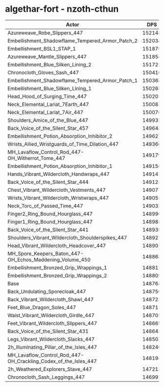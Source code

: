 # algethar-fort - nzoth-cthun
| Actor | DPS | Increase |
|---|:---:|:---:|
|Azureweave_Robe_Slippers_447|152148|2.27%|
|Embellishment_Shadowflame_Tempered_Armor_Patch_2|152034|2.20%|
|Embellishment_BSL1_STAP_1|151879|2.09%|
|Azureweave_Mantle_Slippers_447|151854|2.08%|
|Embellishment_Blue_Silken_Lining_2|151722|1.99%|
|Chronocloth_Gloves_Sash_447|150416|1.11%|
|Embellishment_Shadowflame_Tempered_Armor_Patch_1|150364|1.08%|
|Embellishment_Blue_Silken_Lining_1|150268|1.01%|
|Head_Hood_of_Surging_Time_447|150205|0.97%|
|Neck_Elemental_Lariat_7Earth_447|150081|0.89%|
|Neck_Elemental_Lariat_7Air_447|150076|0.88%|
|Shoulders_Amice_of_the_Blue_447|149932|0.79%|
|Back_Voice_of_the_Silent_Star_457|149648|0.59%|
|Embellishment_Potion_Absorption_Inhibitor_2|149627|0.58%|
|Wrists_Allied_Wristguards_of_Time_Dilation_447|149366|0.40%|
|MH_Lavaflow_Control_Rod_447-OH_Witherrot_Tome_447|149179|0.28%|
|Embellishment_Potion_Absorption_Inhibitor_1|149156|0.26%|
|Hands_Vibrant_Wildercloth_Handwraps_447|149147|0.26%|
|Back_Voice_of_the_Silent_Star_444|149122|0.24%|
|Chest_Vibrant_Wildercloth_Vestments_447|149077|0.21%|
|Wrists_Vibrant_Wildercloth_Wristwraps_447|149055|0.20%|
|Neck_Torc_of_Passed_Time_447|149032|0.18%|
|Finger2_Ring_Bound_Hourglass_447|148996|0.16%|
|Finger1_Ring_Bound_Hourglass_447|148988|0.15%|
|Back_Voice_of_the_Silent_Star_441|148939|0.12%|
|Shoulders_Vibrant_Wildercloth_Shoulderspikes_447|148927|0.11%|
|Head_Vibrant_Wildercloth_Headcover_447|148905|0.09%|
|MH_Spore_Keepers_Baton_447-OH_Echos_Maddening_Volume_450|148864|0.07%|
|Embellishment_Bronzed_Grip_Wrappings_1|148812|0.03%|
|Embellishment_Bronzed_Grip_Wrappings_2|148809|0.03%|
|Base|148764|0.00%|
|Back_Undulating_Sporecloak_447|148750|-0.01%|
|Back_Vibrant_Wildercloth_Shawl_447|148722|-0.03%|
|Feet_Blue_Dragon_Soles_447|148711|-0.04%|
|Waist_Vibrant_Wildercloth_Girdle_447|148705|-0.04%|
|Feet_Vibrant_Wildercloth_Slippers_447|148669|-0.06%|
|Back_Voice_of_the_Silent_Star_431|148643|-0.08%|
|Legs_Vibrant_Wildercloth_Slacks_447|148502|-0.18%|
|2h_Illuminating_Pillar_of_the_Isles_447|148246|-0.35%|
|MH_Lavaflow_Control_Rod_447-OH_Crackling_Codex_of_the_Isles_447|148194|-0.38%|
|2h_Weathered_Explorers_Stave_447|147213|-1.04%|
|Chronocloth_Sash_Leggings_447|146997|-1.19%|
